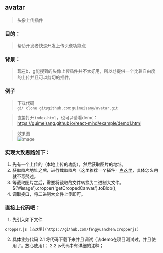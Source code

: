 ## avatar
> 头像上传插件

### 目的： 

> 帮助开发者快速开发上传头像功能点   

### 背景：  

> 现在b，g能搜到的头像上传插件并不太好用，所以想提供一个比较自由度的上传并且可以剪切的插件。   

### 例子  
> 下载代码   
`git clone git@github.com:guimeisang/avatar.git`

> 直接打开`index.html`，也可以请看demo：   
https://guimeisang.github.io/react-mind/example/demo1.html

> 效果图   
![image](https://user-images.githubusercontent.com/22538641/44296386-ab9f6180-a2f0-11e8-8d9e-a99b67f650fd.png)


### 实现大致思路如下：        
1. 先有一个上传的（本地上传的功能），然后获取图片的地址。       
2. 获取图片地址之后，进行截取图片（这里推荐一个插件）[点这里](https://fengyuanchen.github.io/cropperjs/)，具体怎么用就不再赘述。      
3. 等截取图片之后，需要将截取的文件转换为二进制大文件。$('#image').cropper('getCroppedCanvas').toBlob();         
4. 调取接口，将二进制大文件上传即可。    

### 直接上代码吧： 

1. 先引入如下文件

```
cropper.js [点这里](https://github.com/fengyuanchen/cropperjs)
```
2. 具体业务代码
    2.1 将代码下载下来并且调试（该demo在项目测试过，并且使用了。放心使用）；
    2.2 js代码中有详细的注释；


